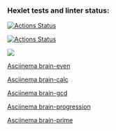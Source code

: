 ### Hexlet tests and linter status:
[![Actions Status](https://github.com/Valerykolm/frontend-project-lvl1/workflows/hexlet-check/badge.svg)](https://github.com/Valerykolm/frontend-project-lvl1/actions)

[![Actions Status](https://github.com/Valerykolm/frontend-project-lvl1/actions/workflows/nodejs.yml/badge.svg)](https://github.com/Valerykolm/frontend-project-lvl1/actions)

<a href="https://codeclimate.com/github/codeclimate/codeclimate/maintainability"><img src="https://api.codeclimate.com/v1/badges/a99a88d28ad37a79dbf6/maintainability" /></a>

<a href="https://asciinema.org/a/sfD1wRM1delCgPIyXxcbkK5AS">Asciinema brain-even</a>

<a href="https://asciinema.org/a/58gaVxwOwEyjwjA2iggE70l75">Asciinema brain-calc</a>

<a href="https://asciinema.org/a/G2bGDCtmXVAKz4qHLkMs3pPIz">Asciinema brain-gcd</a>

<a href="https://asciinema.org/a/io3sIpr4g6TDBMhciDjhw5FIO">Asciinema brain-progression</a>

<a href="https://asciinema.org/a/y1axPJ1Hyza9nPciiCONXpDAM">Asciinema brain-prime</a>